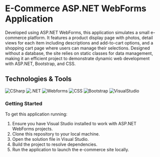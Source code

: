 # E-Commerce ASP.NET WebForms Application
Developed using ASP.NET WebForms, this application simulates a small e-commerce platform.
It features a product display page with photos, detail views for each item including descriptions and add-to-cart options, and a shopping cart page where users can manage their selections.
Designed without a database, the site relies on static classes for data management, making it an efficient project to demonstrate dynamic web development with ASP.NET, Bootstrap, and CSS.

## Technologies & Tools
![CSharp](https://img.shields.io/badge/C%23-282C34?logo=csharp&logoColor=512BD4)
![.NET](https://img.shields.io/badge/.NET-282C34?logo=dotnet&logoColor=512BD4)
![Webforms](https://img.shields.io/badge/_Webforms-282C34)
![CSS](https://img.shields.io/badge/CSS-282C34?logo=css3&logoColor=1572B6)
![Bootstrap](https://img.shields.io/badge/Bootstrap-282C34?logo=bootstrap&logoColor=7952B3)
![VisualStudio](https://img.shields.io/badge/Visual_Studio-282C34?logo=visualstudio&logoColor=5C2D91)

### Getting Started
To get this application running:
1. Ensure you have Visual Studio installed to work with ASP.NET WebForms projects.
2. Clone this repository to your local machine.
3. Open the solution file in Visual Studio.
4. Build the project to resolve dependencies.
5. Run the application to launch the e-commerce site locally.
